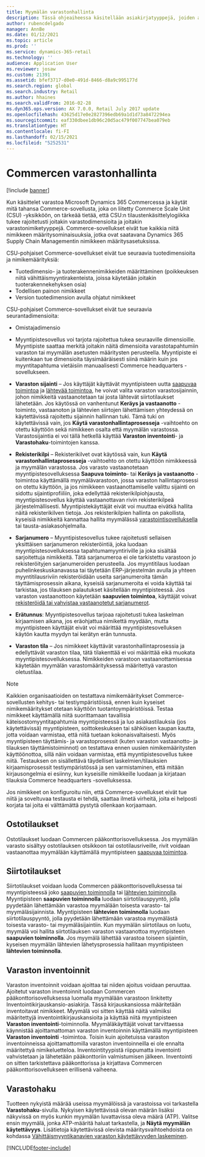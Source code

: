 ```yaml
---
title: Myymälän varastonhallinta
description: Tässä ohjeaiheessa käsitellään asiakirjatyyppejä, joiden avulla hallitaan varastoa.
author: rubencdelgado
manager: AnnBe
ms.date: 01/12/2021
ms.topic: article
ms.prod: ''
ms.service: dynamics-365-retail
ms.technology: ''
audience: Application User
ms.reviewer: josaw
ms.custom: 21391
ms.assetid: bfef3717-d0e0-491d-8466-d8a9c995177d
ms.search.region: global
ms.search.industry: Retail
ms.author: hhaines
ms.search.validFrom: 2016-02-28
ms.dyn365.ops.version: AX 7.0.0, Retail July 2017 update
ms.openlocfilehash: 43625d17e0e2827396edb69a1d1d73a8472294ea
ms.sourcegitcommit: eaf330dbee1db96c20d5ac479f007747bea079eb
ms.translationtype: HT
ms.contentlocale: fi-FI
ms.lasthandoff: 02/15/2021
ms.locfileid: "5252531"
---
```

# <a name="commerce-inventory-management"></a>Commercen varastonhallinta

[!include [banner](includes/banner.md)]

Kun käsittelet varastoa Microsoft Dynamics 365 Commercessa ja käytät mitä tahansa Commerce-sovellusta, joka on liitetty Commerce Scale Unit (CSU) -yksikköön, on tärkeää tietää, että CSU:n tilaustenkäsittelylogiikka tukee rajoitetusti joitakin varastodimensioita ja joitakin varastonimiketyyppejä. Commerce-sovellukset eivät tue kaikkia niitä nimikkeen määritysominaisuuksia, jotka ovat saatavana Dynamics 365 Supply Chain Managementin nimikkeen määritysasetuksissa.

CSU-pohjaiset Commerce-sovellukset eivät tue seuraavia tuotedimensioita ja nimikemäärityksiä:

- Tuotedimensio- ja tuoterakennenimikkeiden määrittäminen (poikkeuksen niitä vähittäismyyntirakenteista, joissa käytetään joitakin tuoterakennekehyksen osia)
- Todellisen painon nimikkeet
- Version tuotedimension avulla ohjatut nimikkeet

CSU-pohjaiset Commerce-sovellukset eivät tue seuraavia seurantadimensioita:
- Omistajadimensio

- Myyntipistesovellus voi tarjota rajoitettua tukea seuraaville dimensioille. Myyntipiste saattaa merkitä joitakin näitä dimensioita varastotapahtumiin varaston tai myymälän asetusten määritysten perusteella. Myyntipiste ei kuitenkaan tue dimensioita täysimääräisesti siinä määrin kuin jos myyntitapahtuma vietäisiin manuaalisesti Commerce headquarters -sovellukseen. 

- **Varaston sijainti** – Jos käyttäjät käyttävät myyntipisteen uutta [saapuvaa toimintoa](https://docs.microsoft.com/dynamics365/commerce/pos-inbound-inventory-operation) ja [lähtevää toimintoa](https://docs.microsoft.com/dynamics365/commerce/pos-outbound-inventory-operation), he voivat valita varaston varastosijainnin, johon nimikkeitä vastaanotetaan tai josta lähtevät siirtotilaukset lähetetään. Jos käytössä on vanhentunut **Keräys ja vastaanotto** -toiminto, vastaanoton ja lähtevien siirtojen lähettämisen yhteydessä on käytettävissä rajoitettu sijainnin hallinnan tuki. Tämä tuki on käytettävissä vain, jos **Käytä varastonhallintaprosesseja** -vaihtoehto on otettu käyttöön sekä nimikkeen osalta että myymälän varastossa. Varastosijaintia ei voi tällä hetkellä käyttää **Varaston inventointi**- ja **Varastohaku**-toimintojen kanssa.

- **Rekisterikilpi** – Rekisterikilvet ovat käytössä vain, kun **Käytä varastonhallintaprosesseja** -vaihtoehto on otettu käyttöön nimikkeessä ja myymälän varastossa. Jos varasto vastaanotetaan myyntipistesovelluksessa **Saapuva toiminto**- tai **Keräys ja vastaanotto** -toimintoa käyttämällä myymälävarastoon, jossa varaston hallintaprosessi on otettu käyttöön, ja jos nimikkeen vastaanottamiselle valittu sijainti on sidottu sijaintiprofiiliin, joka edellyttää rekisterikilpiohjausta, myyntipistesovellus käyttää vastaanottavan rivin rekisterikilpeä järjestelmällisesti. Myyntipistekäyttäjät eivät voi muuttaa eivätkä hallita näitä rekisterikilven tietoja. Jos rekisterikilpien hallinta on pakollista, kyseisiä nimikkeitä kannattaa hallita myymälässä [varastointisovelluksella](https://docs.microsoft.com/dynamics365/supply-chain/warehousing/install-configure-warehousing-app) tai tausta-asiakasohjelmalla.

- **Sarjanumero** – Myyntipistesovellus tukee rajoitetusti sellaisen yksittäisen sarjanumeron rekisteröintiä, joka luodaan myyntipistesovelluksessa tapahtumamyyntiriville ja joka sisältää sarjoitettuja nimikkeitä. Tätä sarjanumeroa ei ole tarkistettu varastoon jo rekisteröityjen sarjanumeroiden perusteella. Jos myyntitilaus luodaan puhelinkeskuskanavassa tai täytetään ERP-järjestelmän avulla ja yhteen myyntitilausriviin rekisteröidään useita sarjanumeroita tämän täyttämisprosessin aikana, kyseisiä sarjanumeroita ei voida käyttää tai tarkistaa, jos tilauksen palautukset käsitellään myyntipisteessä. Jos varaston vastaanottoon käytetään **saapuvien toimintoa**, käyttäjät voivat [rekisteröidä tai vahvistaa vastaanotetut sarjanumerot](https://docs.microsoft.com/dynamics365/commerce/pos-serialized-items).

- **Erätunnus**: Myyntipistesovellus tarjoaa rajoitetusti tukea laskelman kirjaamisen aikana, jos eräohjattua nimikettä myydään, mutta myyntipisteen käyttäjät eivät voi määrittää myyntipistesovelluksen käytön kautta myydyn tai kerätyn erän tunnusta.

- **Varaston tila** – Jos nimikkeet käyttävät varastonhallintaprosessia ja edellyttävät varaston tilaa, tätä tilakenttää ei voi määrittää eikä muokata myyntipistesovelluksessa. Nimikkeiden varastoon vastaanottamisessa käytetään myymälän varastomäärityksessä määritettyä varaston oletustilaa.

> [!NOTE]
> Kaikkien organisaatioiden on testattava nimikemääritykset Commerce-sovellusten kehitys- tai testiympäristöissä, ennen kuin kyseiset nimikemääritykset otetaan käyttöön tuotantoympäristöissä. Testaa nimikkeet käyttämällä niitä suorittamaan tavallisia käteisostomyyntitapahtumia myyntipisteessä ja luo asiakastilauksia (jos käytettävissä) myyntipisteen, soittokeskuksen tai sähköisen kaupan kautta, jotta voidaan varmistaa, että niitä tuetaan kokonaisvaltaisesti. Myös myyntipisteen täyttämis- ja varastoprosessit (kuten varaston vastaanotto- ja tilauksen täyttämistoiminnot) on testattava ennen uusien nimikemääritysten käyttöönottoa, sillä näin voidaan varmistaa, että myyntipistesovellus tukee niitä. Testauksen on sisällettävä täydelliset laskelmien/tilauksien kirjaamisprosessit testiympäristössä ja sen varmistaminen, että mitään kirjausongelmia ei esiinny, kun kyseisille nimikkeille luodaan ja kirjataan tilauksia Commerce headquarters -sovelluksessa.
>
> Jos nimikkeet on konfiguroitu niin, että Commerce-sovellukset eivät tue niitä ja soveltuvaa testausta ei tehdä, saattaa ilmetä virheitä, joita ei helposti korjata tai joita ei välttämättä pystytä ollenkaan korjaamaan.

## <a name="purchase-orders"></a>Ostotilaukset

Ostotilaukset luodaan Commercen pääkonttorisovelluksessa. Jos myymälän varasto sisältyy ostotilauksen otsikkoon tai ostotilausriveille, rivit voidaan vastaanottaa myymälään käyttämällä myyntipisteen [saapuvaa toimintoa](https://docs.microsoft.com/dynamics365/commerce/pos-inbound-inventory-operation). 

## <a name="transfer-orders"></a>Siirtotilaukset

Siirtotilaukset voidaan luoda Commercen pääkonttorisovelluksessa tai myyntipisteessä joko [saapuvien toiminnolla](https://docs.microsoft.com/dynamics365/commerce/pos-inbound-inventory-operation) tai [lähtevien toiminnolla](https://docs.microsoft.com/dynamics365/commerce/pos-outbound-inventory-operation). Myyntipisteen **saapuvien toiminnolla** luodaan siirtotilauspyyntö, jolla pyydetään lähettämään varastoa myymälään toisesta varasto- tai myymäläsijainnista. Myyntipisteen **lähtevien toiminnolla** luodaan siirtotilauspyyntö, jolla pyydetään lähettämään varastoa myymälästä toisesta varasto- tai myymäläsijaintiin. Kun myymälän siirtotilaus on luotu, myymälä voi hallita siirtotilauksen varaston vastaanottoa myyntipisteen **saapuvien toiminnolla**. Jos myymälä lähettää varastoa toiseen sijaintiin, kyseisen myymälän lähtevien lähetysprosessia hallitaan myyntipisteen **lähtevien toiminnolla**.

## <a name="stock-counts"></a>Varaston inventoinnit

Varaston inventoinnit voidaan ajoittaa tai niiden ajoitus voidaan peruuttaa. Ajoitetut varaston inventoinnit luodaan Commercen pääkonttorisovelluksessa luomalla myymälään varastoon linkitetty Inventointikirjauskansio-asiakirja. Tässä kirjauskansiossa määritetään inventoitavat nimikkeet. Myymälä voi sitten käyttää näitä valmiiksi määritettyjä inventointikirjauskansioita ja käyttää niitä myyntipisteen **Varaston inventointi**-toiminnolla. Myymäläkäyttäjät voivat tarvittaessa käynnistää ajoittamattoman varaston inventoinnin käyttämällä myyntipisteen **Varaston inventointi** -toimintoa. Toisin kuin ajoitetuissa varaston inventoinneissa ajoittamattomilla varaston inventoinneilla ei ole ennalta määritettyä nimikeluetteloa. Inventointityypistä riippumatta inventointi vahvistetaan ja lähetetään pääkonttoriin valmistumisen jälkeen. Inventointi on sitten tarkistettava pääkonttorissa ja kirjattava Commercen pääkonttorisovellukseen erillisenä vaiheena.

## <a name="inventory-lookup"></a>Varastohaku

Tuotteen nykyistä määrää useissa myymälöissä ja varastoissa voi tarkastella **Varastohaku**-sivulla. Nykyisen käytettävissä olevan määrän lisäksi näkyvissä on myös kunkin myymälän luvattavissa oleva määrä (ATP). Valitse ensin myymälä, jonka ATP-määritä haluat tarkastella, ja **Näytä myymälän käytettävyys**. Lisätietoja käytettävissä olevista määritysvaihtoehdoista on kohdassa [Vähittäismyyntikanavien varaston käytettävyyden laskeminen](https://docs.microsoft.com/dynamics365/commerce/calculated-inventory-retail-channels).


[!INCLUDE[footer-include](../includes/footer-banner.md)]